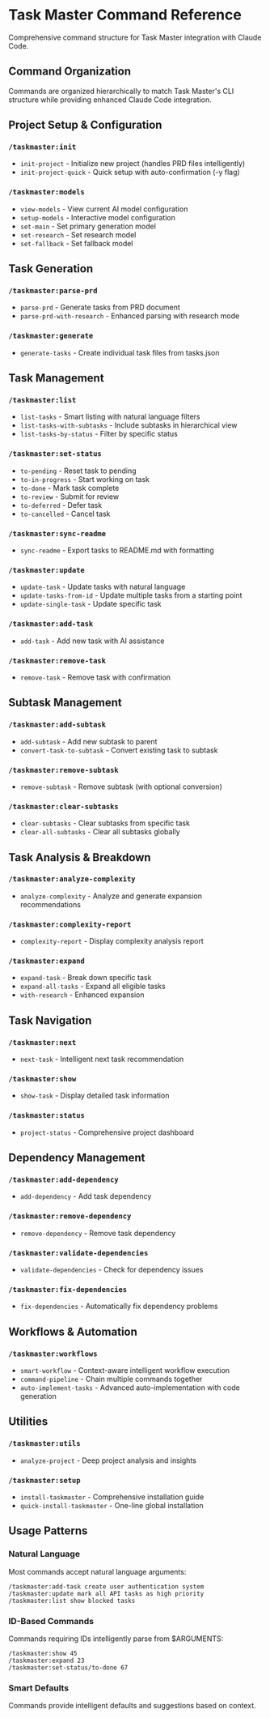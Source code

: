 # Task Master Command Reference

Comprehensive command structure for Task Master integration with Claude Code.

## Command Organization

Commands are organized hierarchically to match Task Master's CLI structure while providing enhanced Claude Code integration.

## Project Setup & Configuration

### `/taskmaster:init`
- `init-project` - Initialize new project (handles PRD files intelligently)
- `init-project-quick` - Quick setup with auto-confirmation (-y flag)

### `/taskmaster:models`
- `view-models` - View current AI model configuration
- `setup-models` - Interactive model configuration
- `set-main` - Set primary generation model
- `set-research` - Set research model
- `set-fallback` - Set fallback model

## Task Generation

### `/taskmaster:parse-prd`
- `parse-prd` - Generate tasks from PRD document
- `parse-prd-with-research` - Enhanced parsing with research mode

### `/taskmaster:generate`
- `generate-tasks` - Create individual task files from tasks.json

## Task Management

### `/taskmaster:list`
- `list-tasks` - Smart listing with natural language filters
- `list-tasks-with-subtasks` - Include subtasks in hierarchical view
- `list-tasks-by-status` - Filter by specific status

### `/taskmaster:set-status`
- `to-pending` - Reset task to pending
- `to-in-progress` - Start working on task
- `to-done` - Mark task complete
- `to-review` - Submit for review
- `to-deferred` - Defer task
- `to-cancelled` - Cancel task

### `/taskmaster:sync-readme`
- `sync-readme` - Export tasks to README.md with formatting

### `/taskmaster:update`
- `update-task` - Update tasks with natural language
- `update-tasks-from-id` - Update multiple tasks from a starting point
- `update-single-task` - Update specific task

### `/taskmaster:add-task`
- `add-task` - Add new task with AI assistance

### `/taskmaster:remove-task`
- `remove-task` - Remove task with confirmation

## Subtask Management

### `/taskmaster:add-subtask`
- `add-subtask` - Add new subtask to parent
- `convert-task-to-subtask` - Convert existing task to subtask

### `/taskmaster:remove-subtask`
- `remove-subtask` - Remove subtask (with optional conversion)

### `/taskmaster:clear-subtasks`
- `clear-subtasks` - Clear subtasks from specific task
- `clear-all-subtasks` - Clear all subtasks globally

## Task Analysis & Breakdown

### `/taskmaster:analyze-complexity`
- `analyze-complexity` - Analyze and generate expansion recommendations

### `/taskmaster:complexity-report`
- `complexity-report` - Display complexity analysis report

### `/taskmaster:expand`
- `expand-task` - Break down specific task
- `expand-all-tasks` - Expand all eligible tasks
- `with-research` - Enhanced expansion

## Task Navigation

### `/taskmaster:next`
- `next-task` - Intelligent next task recommendation

### `/taskmaster:show`
- `show-task` - Display detailed task information

### `/taskmaster:status`
- `project-status` - Comprehensive project dashboard

## Dependency Management

### `/taskmaster:add-dependency`
- `add-dependency` - Add task dependency

### `/taskmaster:remove-dependency`
- `remove-dependency` - Remove task dependency

### `/taskmaster:validate-dependencies`
- `validate-dependencies` - Check for dependency issues

### `/taskmaster:fix-dependencies`
- `fix-dependencies` - Automatically fix dependency problems

## Workflows & Automation

### `/taskmaster:workflows`
- `smart-workflow` - Context-aware intelligent workflow execution
- `command-pipeline` - Chain multiple commands together
- `auto-implement-tasks` - Advanced auto-implementation with code generation

## Utilities

### `/taskmaster:utils`
- `analyze-project` - Deep project analysis and insights

### `/taskmaster:setup`
- `install-taskmaster` - Comprehensive installation guide
- `quick-install-taskmaster` - One-line global installation

## Usage Patterns

### Natural Language
Most commands accept natural language arguments:
```
/taskmaster:add-task create user authentication system
/taskmaster:update mark all API tasks as high priority
/taskmaster:list show blocked tasks
```

### ID-Based Commands
Commands requiring IDs intelligently parse from $ARGUMENTS:
```
/taskmaster:show 45
/taskmaster:expand 23
/taskmaster:set-status/to-done 67
```

### Smart Defaults
Commands provide intelligent defaults and suggestions based on context.